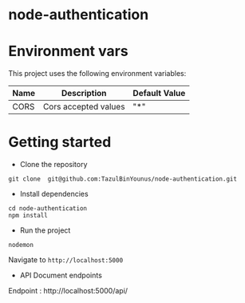 # node-authentication

# Environment vars
This project uses the following environment variables:

| Name                          | Description                         | Default Value                                  |
| ----------------------------- | ------------------------------------| -----------------------------------------------|
|CORS           | Cors accepted values            | "*"      |


# Getting started
- Clone the repository
```
git clone  git@github.com:TazulBinYounus/node-authentication.git
```
- Install dependencies
```
cd node-authentication
npm install
```
- Run the project
```
nodemon
```
  Navigate to `http://localhost:5000`

- API Document endpoints

Endpoint : http://localhost:5000/api/

 
